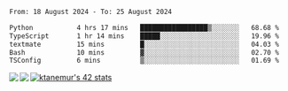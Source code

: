 <!--START_SECTION:waka-->

```txt
From: 18 August 2024 - To: 25 August 2024

Python           4 hrs 17 mins   █████████████████▒░░░░░░░   68.68 %
TypeScript       1 hr 14 mins    █████░░░░░░░░░░░░░░░░░░░░   19.96 %
textmate         15 mins         █░░░░░░░░░░░░░░░░░░░░░░░░   04.03 %
Bash             10 mins         ▓░░░░░░░░░░░░░░░░░░░░░░░░   02.70 %
TSConfig         6 mins          ▒░░░░░░░░░░░░░░░░░░░░░░░░   01.69 %
```

<!--END_SECTION:waka-->
<a href="https://github.com/anuraghazra/github-readme-stats">
  <img align="left" src="https://github-readme-stats.vercel.app/api?username=Tanesan&count_private=true&show_icons=true" />
<img align="left" src="https://github-readme-stats.vercel.app/api/top-langs/?username=Tanesan" />
</a>

[![ktanemur's 42 stats](https://badge42.vercel.app/api/v2/cl1wslf6s002109l771rng2w8/stats?cursusId=21&coalitionId=62)](https://github.com/JaeSeoKim/badge42)
